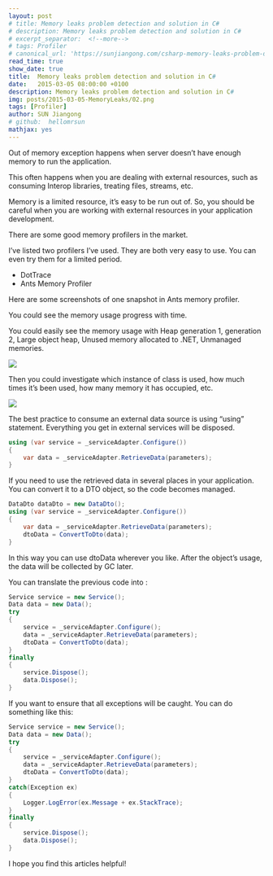 ```yaml
---
layout: post
# title: Memory leaks problem detection and solution in C#
# description: Memory leaks problem detection and solution in C#
# excerpt_separator:  <!--more-->
# tags: Profiler
# canonical_url: 'https://sunjiangong.com/csharp-memory-leaks-problem-detection-and-solution/'
read_time: true
show_date: true
title:  Memory leaks problem detection and solution in C#
date:   2015-03-05 08:00:00 +0100
description: Memory leaks problem detection and solution in C#
img: posts/2015-03-05-MemoryLeaks/02.png
tags: [Profiler]
author: SUN Jiangong
# github:  hellomrsun
mathjax: yes
---
```



Out of memory exception happens when server doesn’t have enough memory to run the application.

This often happens when you are dealing with external resources, such as consuming Interop libraries, treating files, streams, etc.

Memory is a limited resource, it’s easy to be run out of. So, you should be careful when you are working with external resources in your application development.

<!--more-->

There are some good memory profilers in the market.

I’ve listed two profilers I’ve used. They are both very easy to use. You can even try them for a limited period.

- DotTrace
- Ants Memory Profiler


Here are some screenshots of one snapshot in Ants memory profiler.

You could see the memory usage progress with time.


You could easily see the memory usage with Heap generation 1, generation 2, Large object heap, Unused memory allocated to .NET, Unmanaged memories.

![](./../../../assets/img/posts/2015-03-05-MemoryLeaks/01.png)


Then you could investigate which instance of class is used, how much times it’s been used, how many memory it has occupied, etc.

![](./../../../assets/img/posts/2015-03-05-MemoryLeaks/02.png)


The best practice to consume an external data source is using “using” statement. Everything you get in external services will be disposed.

```csharp
using (var service = _serviceAdapter.Configure())
{
    var data = _serviceAdapter.RetrieveData(parameters);
}
```

If you need to use the retrieved data in several places in your application. You can convert it to a DTO object, so the code becomes managed.

```csharp
DataDto dataDto = new DataDto();
using (var service = _serviceAdapter.Configure())
{
    var data = _serviceAdapter.RetrieveData(parameters);
    dtoData = ConvertToDto(data);
}
```

In this way you can use dtoData wherever you like.
After the object’s usage, the data will be collected by GC later.

You can translate the previous code into :

```csharp
Service service = new Service();
Data data = new Data();
try
{
    service = _serviceAdapter.Configure();
    data = _serviceAdapter.RetrieveData(parameters);
    dtoData = ConvertToDto(data);
}
finally
{
    service.Dispose();
    data.Dispose();
}
```

If you want to ensure that all exceptions will be caught. You can do something like this:

```csharp
Service service = new Service();
Data data = new Data();
try
{
    service = _serviceAdapter.Configure();
    data = _serviceAdapter.RetrieveData(parameters);
    dtoData = ConvertToDto(data);
}
catch(Exception ex)
{
    Logger.LogError(ex.Message + ex.StackTrace);
}
finally
{
    service.Dispose();
    data.Dispose();
}
```

I hope you find this articles helpful!